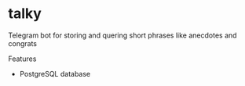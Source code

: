 # talky

Telegram bot for storing and quering short phrases like anecdotes and congrats

Features
- PostgreSQL database


